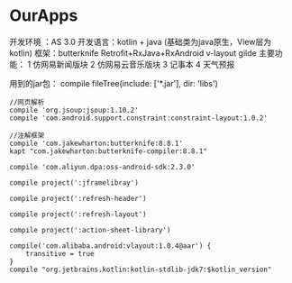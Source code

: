 # OurApps

开发环境 ：AS 3.0
开发语言：kotlin + java (基础类为java原生，View层为kotlin)
框架：butterknife Retrofit+RxJava+RxAndroid v-layout gilde
主要功能：
 1 仿网易新闻版块
 2 仿网易云音乐版块
 3 记事本
 4 天气预报

用到的jar包：
 compile fileTree(include: ['*.jar'], dir: 'libs')

    //网页解析
    compile 'org.jsoup:jsoup:1.10.2'
    compile 'com.android.support.constraint:constraint-layout:1.0.2'

    //注解框架
    compile 'com.jakewharton:butterknife:8.8.1'
    kapt "com.jakewharton:butterknife-compiler:8.8.1"

    compile 'com.aliyun.dpa:oss-android-sdk:2.3.0'

    compile project(':jframelibray')

    compile project(':refresh-header')

    compile project(':refresh-layout')

    compile project(':action-sheet-library')

    compile('com.alibaba.android:vlayout:1.0.4@aar') {
        transitive = true
    }
    compile "org.jetbrains.kotlin:kotlin-stdlib-jdk7:$kotlin_version"
